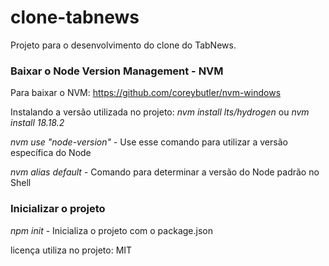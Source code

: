 # clone-tabnews
Projeto para o desenvolvimento do clone do TabNews.

### Baixar o Node Version Management - NVM

Para baixar o NVM:
https://github.com/coreybutler/nvm-windows

Instalando a versão utilizada no projeto:
*nvm install lts/hydrogen*
ou 
*nvm install 18.18.2*

*nvm use "node-version"* - Use esse comando para utilizar a versão específica do Node

*nvm alias default* - Comando para determinar a versão do Node padrão no Shell

### Inicializar o projeto

*npm init* - Inicializa o projeto com o package.json

licença utiliza no projeto: MIT

